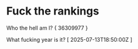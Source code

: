 # Fuck the rankings

Who the hell am I?
{ 36309977 }

What fucking year is it?
[ 2025-07-13T18:50:00Z ]
